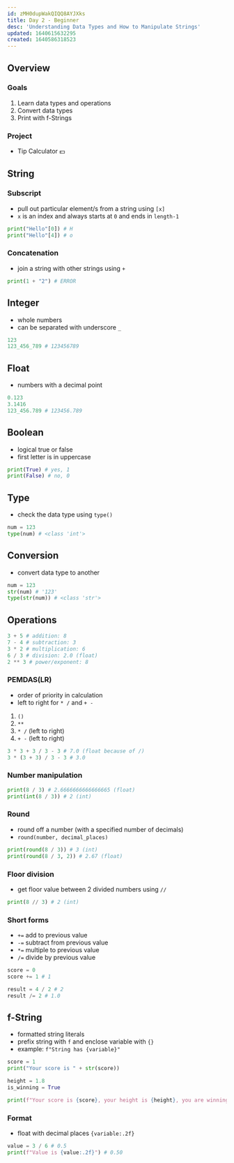 ```yaml
---
id: zMH0dupWakQIQQ8AYJXks
title: Day 2 - Beginner
desc: 'Understanding Data Types and How to Manipulate Strings'
updated: 1640615632295
created: 1640586318523
---
```


## Overview

### Goals

1. Learn data types and operations
1. Convert data types
1. Print with f-Strings

### Project

- Tip Calculator 💵

## String

### Subscript

- pull out particular element/s from a string using `[x]`
- `x` is an index and always starts at `0` and ends in `length-1`

```py
print("Hello"[0]) # H
print("Hello"[4]) # o
```

### Concatenation

- join a string with other strings using `+`

```py
print(1 + "2") # ERROR
```

## Integer

- whole numbers
- can be separated with underscore `_`

```py
123
123_456_789 # 123456789
```

## Float

- numbers with a decimal point

```py
0.123
3.1416
123_456.789 # 123456.789
```

## Boolean

- logical true or false
- first letter is in uppercase

```py
print(True) # yes, 1
print(False) # no, 0
```

## Type

- check the data type using `type()`

```py
num = 123
type(num) # <class 'int'>
```

## Conversion

- convert data type to another

```py
num = 123
str(num) # '123'
type(str(num)) # <class 'str'>
```

## Operations

```py
3 + 5 # addition: 8
7 - 4 # subtraction: 3
3 * 2 # multiplication: 6
6 / 3 # division: 2.0 (float)
2 ** 3 # power/exponent: 8
```

### PEMDAS(LR)

- order of priority in calculation
- left to right for `* /` and `+ -`

1. `()`
1. `**`
1. `* /` (left to right)
1. `+ -` (left to right)

```py
3 * 3 + 3 / 3 - 3 # 7.0 (float because of /)
3 * (3 + 3) / 3 - 3 # 3.0
```

### Number manipulation

```py
print(8 / 3) # 2.6666666666666665 (float)
print(int(8 / 3)) # 2 (int)
```

### Round

- round off a number (with a specified number of decimals)
- `round(number, decimal_places)`

```py
print(round(8 / 3)) # 3 (int)
print(round(8 / 3, 2)) # 2.67 (float)
```

### Floor division

- get floor value between 2 divided numbers using `//`

```py
print(8 // 3) # 2 (int)
```

### Short forms

- `+=` add to previous value
- `-=` subtract from previous value
- `*=` multiple to previous value
- `/=` divide by previous value

```py
score = 0
score += 1 # 1

result = 4 / 2 # 2
result /= 2 # 1.0
```

## f-String

- formatted string literals
- prefix string with `f` and enclose variable with `{}`
- example: `f"String has {variable}"`

```py
score = 1
print("Your score is " + str(score))

height = 1.8
is_winning = True

print(f"Your score is {score}, your height is {height}, you are winning is {is_winning}")
```

### Format

- float with decimal places `{variable:.2f}`

```py
value = 3 / 6 # 0.5
print(f"Value is {value:.2f}") # 0.50
```
